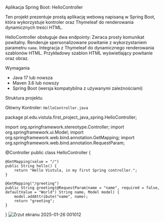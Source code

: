 Aplikacja Spring Boot: HelloController

Ten projekt prezentuje prostą aplikację webową napisaną w Spring Boot, która wykorzystuje kontroler oraz Thymeleaf do renderowania dynamicznych treści HTML.

HelloController obsługuje dwa endpointy:
  Zwraca prosty komunikat powitalny.
  Renderuje spersonalizowane powitanie z wykorzystaniem parametru `name`.
  Integracja z Thymeleaf do dynamicznego renderowania szablonów HTML.
  Przykładowy szablon HTML wyświetlający powitanie oraz obraz.

Wymagania
- Java 17 lub nowsza
- Maven 3.6 lub nowszy
- Spring Boot (wersja kompatybilna z używanymi zależnościami)

Struktura projektu

Główny Kontroler: `HelloController.java`

package pl.edu.vistula.first_project_java_spring.HelloController;

import org.springframework.stereotype.Controller;
import org.springframework.ui.Model;
import org.springframework.web.bind.annotation.GetMapping;
import org.springframework.web.bind.annotation.RequestParam;

@Controller
public class HelloController {

    @GetMapping(value = "/")
    public String hello() {
        return "Hello Vistula, in my first Spring controller.";
    }

    @GetMapping("/greeting")
    public String greeting(@RequestParam(name = "name", required = false, defaultValue = "World") String name, Model model) {
        model.addAttribute("name", name);
        return "greeting";
    }
}
![Zrzut ekranu 2025-01-26 001012](https://github.com/user-attachments/assets/90fe096d-1596-4c7d-919f-d7e98f8fb530)

